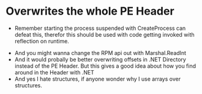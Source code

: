 # Overwrites the whole PE Header

* Remember starting the process suspended with CreateProcess can defeat this, therefor this should be used with code getting invoked with reflection on runtime.

- And you might wanna change the RPM api out with Marshal.ReadInt
- And it would probally be better overwriting offsets in .NET Directory instead of the PE Header. But this gives a good idea about how you find around in the Header with .NET
- And yes I hate structures, if anyone wonder why I use arrays over structures.
